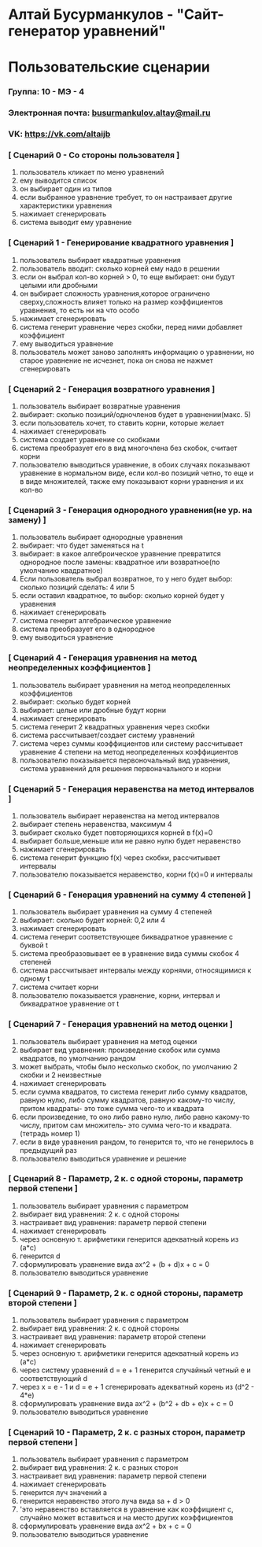 # Алтай Бусурманкулов - "Сайт-генератор уравнений"
# Пользовательские сценарии

### Группа: 10 - МЭ - 4
### Электронная почта: busurmankulov.altay@mail.ru
### VK: https://vk.com/altaijb


### [ Сценарий 0 - Со стороны пользователя ]

1. пользователь кликает по меню уравнений
2. ему выводится список 
3. он выбирает один из типов
4. если выбранное уравнение требует, то он настраивает другие характеристики уравнения
5. нажимает сгенерировать
6. система выводит ему уравнение 


### [ Сценарий 1 - Генерирование квадратного уравнения ]

1. пользователь выбирает квадратные уравнения
2. пользователь вводит: сколько корней ему надо в решении
3. если он выбрал кол-во корней > 0, то еще выбирает: они будут целыми или дробными
4. он выбирает сложность уравнения,которое ограничено сверху,сложность влияет только на размер коэффициентов уравнения, то есть ни на что особо
5. нажимает сгенерировать
6. система генерит уравнение через скобки, перед ними добавляет коэффициент
7. ему выводиться уравнение
8. пользователь может заново заполнять информацию о уравнении, но старое уравнение не исчезнет, пока он снова не нажмет сгенерировать


### [ Сценарий 2 - Генерация возвратного уравнения ]

1. пользователь выбирает возвратные уравнения
2. выбирает: сколько позиций/одночленов будет в уравнении(макс. 5)
3. если пользователь хочет, то ставить корни, которые желает
4. нажимает сгенерировать
5. система создает уравнение со скобками
6. система преобразует его в вид многочлена без скобок, считает корни
7. пользователю выводиться уравнение, в обоих случаях показывают уравнение в нормальном виде, если кол-во позиций четно, то еще и в виде множителей, также ему показывают корни уравнения и их кол-во


### [ Сценарий 3 - Генерация однородного уравнения(не ур. на замену) ]

1. пользователь выбирает однородные уравнения
2. выбирает: что будет заменяться на t
3. выбирает: в какое алгеброическое уравнение превратится однородное после замены: квадратное или возвратное(по умолчанию квадратное)
4. Если пользователь выбрал возвратное, то у него будет выбор: сколько позиций сделать: 4 или 5
5. если оставил квадратное, то выбор: сколько корней будет у уравнения
6. нажимает сгенерировать
7. система генерит алгебраическое уравнение
8. система преобразует его в однородное
9. ему выводиться уравнение

### [ Сценарий 4 - Генерация уравнения на метод неопределенных коэффициентов ]

1. пользователь выбирает уравнения на метод неопределенных коэффициентов
2. выбирает: сколько будет корней
3. выбирает: целые или дробные будут корни
4. нажимает сгенерировать
5. система генерит 2 квадратных уравнения через скобки
6. система рассчитывает/создает систему уравнений
7. система через суммы коэффициентов или систему рассчитывает уравнение 4 степени на метод неопределенных коэффициентов 
8. пользователю показывается первоночальный вид уравнения, система уравнений для решения первоначального и корни

### [ Сценарий 5 - Генерация неравенства на метод интервалов ]

1. пользователь выбирает неравенства на метод интервалов
2. выбирает степень неравенства, максимум 4
3. выбирает сколько будет повторяющихся корней в f(x)=0
4. выбирает больше,меньше или не равно нулю будет неравенство
5. нажимает сгенерировать
6. система генерит функцию f(x) через скобки, рассчитывает интервалы
7. пользователю показывается неравенство, корни f(x)=0 и интервалы

### [ Сценарий 6 - Генерация уравнений на сумму 4 степеней ]

1. пользователь выбирает уравнения на сумму 4 степеней
2. выбирает: сколько будет корней: 0,2 или 4
3. нажимает сгенерировать
4. система генерит соответствующее биквадратное уравнение с буквой t
5. система преобразовывает ее в уравнение вида суммы скобок 4 степеней
6. система рассчитывает интервалы между корнями, относящимися к одному t
7. система считает корни
8. пользователю показывается уравнение, корни, интервал и биквадратное уравнение от t


### [ Сценарий 7 - Генерация уравнений на метод оценки ]

1. пользователь выбирает уравнения на метод оценки
2. выбирает вид уравнения: произведение скобок или сумма квадратов, по умолчанию рандом
3. может выбрать, чтобы было несколько скобок, по умолчанию 2 скобки и 2 неизвестные
4. нажимает сгенерировать
5. если сумма квадратов, то система генерит либо сумму квадратов, равную нулю, либо сумму квадратов, равную какому-то числу, притом квадраты- это тоже сумма чего-то и квадрата
6. если произведение, то оно либо равно нулю, либо равно какому-то числу, притом сам множитель- это сумма чего-то и квадрата.(тетрадь номер 1)
7. если в виде уравнения рандом, то генерится то, что не генерилось в предыдущий раз
8. пользователю выводиться уравнение и решение


### [ Сценарий 8 - Параметр, 2 к. с одной стороны, параметр первой степени ]

1. пользователь выбирает уравнения с параметром
2. выбирает вид уравнения: 2 к. с одной стороны
3. настраивает вид уравнения: параметр первой степени
4. нажимает сгенерировать
5. через основную т. арифметики генерится адекватный корень из (a*c)
6. генерится d
7. сформулировать уравнение вида ax^2 + (b + d)x + c = 0
8. пользователю выводиться уравнение


### [ Сценарий 9 - Параметр, 2 к. с одной стороны, параметр второй степени ]

1. пользователь выбирает уравнения с параметром
2. выбирает вид уравнения: 2 к. с одной стороны
3. настраивает вид уравнения: параметр второй степени
4. нажимает сгенерировать
5. через основную т. арифметики генерится адекватный корень из (a*c)
6. через систему уравнений d = e + 1 генерится случайный четный e и соответствующий d
7. через x = e - 1 и d = e + 1 сгенерировать адекватный корень из (d^2 - 4*e)
8. сформулировать уравнение вида ax^2 + (b^2 + db + e)x + c = 0
9. пользователю выводиться уравнение


### [ Сценарий 10 - Параметр, 2 к. с разных сторон, параметр первой степени ]

1. пользователь выбирает уравнения с параметром
2. выбирает вид уравнения: 2 к. с разных сторон
3. настраивает вид уравнения: параметр первой степени
4. нажимает сгенерировать
5. генерится луч значений a
6. генерится неравенство этого луча вида sa + d > 0
7. 'это неравенство вставляется в уравнение как коэффициент c, случайно может вставиться и на место других коэффициентов
8. сформулировать уравнение вида ax^2 + bx + c = 0
9. пользователю выводиться уравнение



